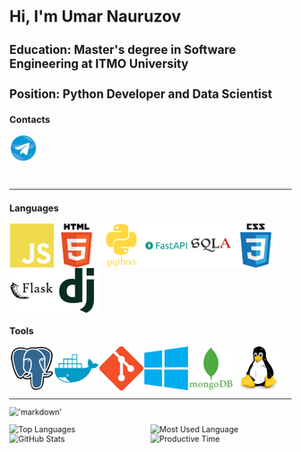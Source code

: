 # Hi, I'm Umar Nauruzov
## Education: Master's degree in Software Engineering at ITMO University
## Position: Python Developer and Data Scientist


### Contacts
[<img alt="TG | UmNauruzov" width="50px" src="./Telegram.png" />][tg]

[tg]: https://t.me/NauruzovU


<br/>
<hr>

### Languages

<img align="left" alt="javascript" height="80px" src="https://github.com/devicons/devicon/blob/master/icons/javascript/javascript-plain.svg"/>
<img align="left" alt="HTML5" height="80px" src="https://github.com/devicons/devicon/blob/master/icons/html5/html5-original-wordmark.svg" />
<img align="middle" alt="CSS3" height="80px" src="https://github.com/devicons/devicon/blob/master/icons/css3/css3-original-wordmark.svg" />


<img align="left" alt="Python" height="80px" src="https://github.com/devicons/devicon/blob/master/icons/python/python-plain-wordmark.svg" />
<img align="left" alt="FastAPI" height="80px" src="https://github.com/devicons/devicon/blob/master/icons/fastapi/fastapi-plain-wordmark.svg" />
<img align="left" alt="SQLalchemy" height="80px" src="https://github.com/devicons/devicon/blob/master/icons/sqlalchemy/sqlalchemy-original.svg" />
<img align="left" alt="Flask" height="80px" src="https://github.com/devicons/devicon/blob/master/icons/flask/flask-original-wordmark.svg" />
<img align="middle" alt="Django" height="80px" src="https://github.com/devicons/devicon/blob/master/icons/django/django-plain.svg" />

### Tools
<img align="left" alt="postgresql" width="80px" src="https://github.com/devicons/devicon/blob/master/icons/postgresql/postgresql-original.svg" />
<img align="middle" alt="MongoDB" width="80px" src="https://github.com/devicons/devicon/blob/master/icons/mongodb/mongodb-plain-wordmark.svg" />

<img align="left" alt="docker" width="80px" src="https://github.com/devicons/devicon/blob/master/icons/docker/docker-plain.svg" />
<img align="left" alt="git" width="80px" src="https://github.com/devicons/devicon/blob/master/icons/git/git-plain.svg" />

<img align="left" alt="Windows" width="80px" src="https://github.com/devicons/devicon/blob/master/icons/windows8/windows8-original.svg" />
<img align="middle" alt="Linux" width="80px" src="https://github.com/devicons/devicon/blob/master/icons/linux/linux-original.svg" />

<hr>



!['markdown'](http://github-profile-summary-cards.vercel.app/api/cards/profile-details?username=UmarNauruzov&theme=algolia)

<div style="display: flex;">
  <img src="http://github-profile-summary-cards.vercel.app/api/cards/repos-per-language?username=UmarNauruzov&theme=algolia" alt="Top Languages" width="400"/>
  <img src="http://github-profile-summary-cards.vercel.app/api/cards/most-commit-language?username=UmarNauruzov&theme=algolia" alt="Most Used Language" width="400"/>
</div>

<div style="display: flex;">
  <img src="http://github-profile-summary-cards.vercel.app/api/cards/stats?username=UmarNauruzov&theme=algolia" alt="GitHub Stats" width="400"/>
  <img src="http://github-profile-summary-cards.vercel.app/api/cards/productive-time?username=UmarNauruzov&theme=algolia&utcOffset=8" alt="Productive Time" width="400"/>
</div>
